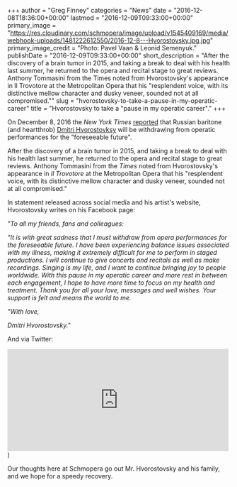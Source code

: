 +++
author = "Greg Finney"
categories = "News"
date = "2016-12-08T18:36:00+00:00"
lastmod = "2016-12-09T09:33:00+00:00"
primary_image = "https://res.cloudinary.com/schmopera/image/upload/v1545409169/media/webhook-uploads/1481222612550/2016-12-8---Hvorostovsky.jpg.jpg"
primary_image_credit = "Photo: Pavel Vaan & Leonid Semenyuk."
publishDate = "2016-12-09T09:33:00+00:00"
short_description = "After the discovery of a brain tumor in 2015, and taking a break to deal with his health last summer, he returned to the opera and recital stage to great reviews. Anthony Tommasini from the Times noted from Hvorostovsky&#039;s appearance in Il Trovotore at the Metropolitan Opera that his &quot;resplendent voice, with its distinctive mellow character and dusky veneer, sounded not at all compromised.&quot;"
slug = "hvorostovsky-to-take-a-pause-in-my-operatic-career"
title = "Hvorostovsky to take a &quot;pause in my operatic career&quot;."
+++

On December 8, 2016 the *New York Times* [reported](http://www.nytimes.com/2016/12/08/arts/music/dmitri-hvorostovsky-citing-brain-tumor-withdraws-from-opera.html?_r=0) that Russian baritone (and heartthrob) [Dmitri Hvorostovksy](/scene/people/dmitri-hvorostovsky/) will be withdrawing from operatic performances for the "foreseeable future".

After the discovery of a brain tumor in 2015, and taking a break to deal with his health last summer, he returned to the opera and recital stage to great reviews. Anthony Tommasini from the *Times* noted from Hvorostovsky's appearance in *Il Trovotore* at the Metropolitan Opera that his "resplendent voice, with its distinctive mellow character and dusky veneer, sounded not at all compromised."

In statement released across social media and his artist's website, Hvorostovsky writes on his Facebook page:

*"To all my friends, fans and colleagues:*

*"It is with great sadness that I must withdraw from opera performances for the foreseeable future. I have been experiencing balance issues associated with my illness, making it extremely difficult for me to perform in staged productions.
I will continue to give concerts and recitals as well as make recordings. Singing is my life, and I want to continue bringing joy to people worldwide.
With this pause in my operatic career and more rest in between each engagement, I hope to have more time to focus on my health and treatment.
Thank you for all your love, messages and well wishes. Your support is felt and means the world to me.*

*"With love,*

*Dmitri Hvorostovsky."*

And via Twitter:

<iframe src="https://www.facebook.com/plugins/post.php?href=https%3A%2F%2Fwww.facebook.com%2FHvorostovsky%2Fposts%2F10157863934845300&width=500" width="500" height="230" style="border:none;overflow:hidden" scrolling="no" frameborder="0" allowTransparency="true"></iframe>)

Our thoughts here at Schmopera go out Mr. Hvorostovsky and his family, and we hope for a speedy recovery.
